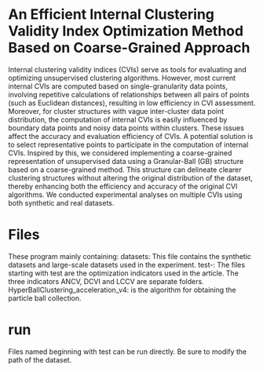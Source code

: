 # An Efficient Internal Clustering Validity Index Optimization Method Based on Coarse-Grained Approach
Internal clustering validity indices (CVIs) serve as tools for evaluating and optimizing unsupervised clustering algorithms. However, most current internal CVIs are computed based on single-granularity data points, involving repetitive calculations of relationships between all pairs of points (such as Euclidean
distances), resulting in low efficiency in CVI assessment. Moreover, for cluster structures with vague inter-cluster data point distribution, the computation of internal CVIs is easily influenced by boundary data points and noisy data points within clusters. These issues affect the accuracy and evaluation efficiency of CVIs. A potential solution is to select representative points to participate in the computation of internal CVIs. Inspired by this,
we considered implementing a coarse-grained representation of unsupervised data using a Granular-Ball (GB) structure based on a coarse-grained method. This structure can delineate clearer clustering structures without altering the original distribution of the dataset, thereby enhancing both the efficiency and accuracy of the original CVI algorithms. We conducted experimental analyses on multiple CVIs using both synthetic and real datasets. 
# Files
These program mainly containing:
datasets: This file contains the synthetic datasets and large-scale datasets used in the experiment.
test-: The files starting with test are the optimization indicators used in the article. The three indicators ANCV, DCVI and LCCV are separate folders.
HyperBallClustering_acceleration_v4: is the algorithm for obtaining the particle ball collection.
# run
Files named beginning with test can be run directly. Be sure to modify the path of the dataset.
